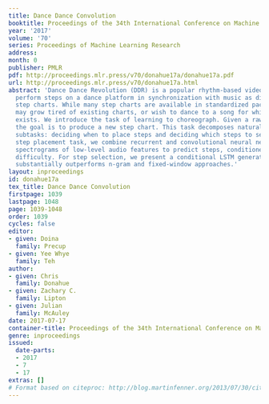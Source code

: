 ```yaml
---
title: Dance Dance Convolution
booktitle: Proceedings of the 34th International Conference on Machine Learning
year: '2017'
volume: '70'
series: Proceedings of Machine Learning Research
address: 
month: 0
publisher: PMLR
pdf: http://proceedings.mlr.press/v70/donahue17a/donahue17a.pdf
url: http://proceedings.mlr.press/v70/donahue17a.html
abstract: 'Dance Dance Revolution (DDR) is a popular rhythm-based video game. Players
  perform steps on a dance platform in synchronization with music as directed by on-screen
  step charts. While many step charts are available in standardized packs, players
  may grow tired of existing charts, or wish to dance to a song for which no chart
  exists. We introduce the task of learning to choreograph. Given a raw audio track,
  the goal is to produce a new step chart. This task decomposes naturally into two
  subtasks: deciding when to place steps and deciding which steps to select. For the
  step placement task, we combine recurrent and convolutional neural networks to ingest
  spectrograms of low-level audio features to predict steps, conditioned on chart
  difficulty. For step selection, we present a conditional LSTM generative model that
  substantially outperforms n-gram and fixed-window approaches.'
layout: inproceedings
id: donahue17a
tex_title: Dance Dance Convolution
firstpage: 1039
lastpage: 1048
page: 1039-1048
order: 1039
cycles: false
editor:
- given: Doina
  family: Precup
- given: Yee Whye
  family: Teh
author:
- given: Chris
  family: Donahue
- given: Zachary C.
  family: Lipton
- given: Julian
  family: McAuley
date: 2017-07-17
container-title: Proceedings of the 34th International Conference on Machine Learning
genre: inproceedings
issued:
  date-parts:
  - 2017
  - 7
  - 17
extras: []
# Format based on citeproc: http://blog.martinfenner.org/2013/07/30/citeproc-yaml-for-bibliographies/
---
```

